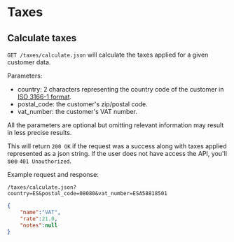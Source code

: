 # Taxes

## Calculate taxes
`GET /taxes/calculate.json` will calculate the taxes applied for a given customer data. 

Parameters:

* country: 2 characters representing the country code of the customer in [ISO 3166-1 format](http://en.wikipedia.org/wiki/ISO_3166-1#Current_codes).
* postal_code: the customer's zip/postal code.
* vat_number: the customer's VAT number.

All the parameters are optional but omitting relevant information may result in less precise results.

This will return `200 OK` if the request was a success along with taxes applied represented as a json string. If the user does not have access the API, you'll see `401 Unauthorized`.

Example request and response:

`/taxes/calculate.json?country=ES&postal_code=08080&vat_number=ESA58818501`

```json
{
    "name":"VAT",
    "rate":21.0,
    "notes":null
}
```


